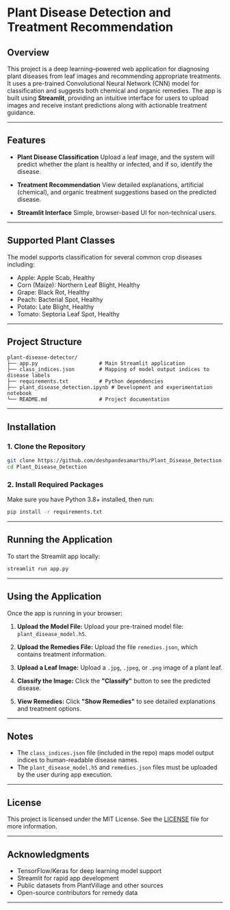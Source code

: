 
# Plant Disease Detection and Treatment Recommendation

## Overview

This project is a deep learning–powered web application for diagnosing plant diseases from leaf images and recommending appropriate treatments. It uses a pre-trained Convolutional Neural Network (CNN) model for classification and suggests both chemical and organic remedies. The app is built using **Streamlit**, providing an intuitive interface for users to upload images and receive instant predictions along with actionable treatment guidance.

---

## Features

* **Plant Disease Classification**
  Upload a leaf image, and the system will predict whether the plant is healthy or infected, and if so, identify the disease.

* **Treatment Recommendation**
  View detailed explanations, artificial (chemical), and organic treatment suggestions based on the predicted disease.

* **Streamlit Interface**
  Simple, browser-based UI for non-technical users.

---

## Supported Plant Classes

The model supports classification for several common crop diseases including:

* Apple: Apple Scab, Healthy
* Corn (Maize): Northern Leaf Blight, Healthy
* Grape: Black Rot, Healthy
* Peach: Bacterial Spot, Healthy
* Potato: Late Blight, Healthy
* Tomato: Septoria Leaf Spot, Healthy

---

## Project Structure

```
plant-disease-detector/
├── app.py                    # Main Streamlit application
├── class_indices.json        # Mapping of model output indices to disease labels
├── requirements.txt          # Python dependencies
├── plant_disease_detection.ipynb # Development and experimentation notebook
└── README.md                 # Project documentation
```

---

## Installation

### 1. Clone the Repository

```bash
git clone https://github.com/deshpandesamarths/Plant_Disease_Detection.git
cd Plant_Disease_Detection
```

### 2. Install Required Packages

Make sure you have Python 3.8+ installed, then run:

```bash
pip install -r requirements.txt
```

---

## Running the Application

To start the Streamlit app locally:

```bash
streamlit run app.py
```

---

## Using the Application

Once the app is running in your browser:

1. **Upload the Model File:**
   Upload your pre-trained model file: `plant_disease_model.h5`.

2. **Upload the Remedies File:**
   Upload the file `remedies.json`, which contains treatment information.

3. **Upload a Leaf Image:**
   Upload a `.jpg`, `.jpeg`, or `.png` image of a plant leaf.

4. **Classify the Image:**
   Click the **"Classify"** button to see the predicted disease.

5. **View Remedies:**
   Click **"Show Remedies"** to see detailed explanations and treatment options.

---


## Notes

* The `class_indices.json` file (included in the repo) maps model output indices to human-readable disease names.
* The `plant_disease_model.h5` and `remedies.json` files must be uploaded by the user during app execution.

---

## License

This project is licensed under the MIT License. See the [LICENSE](LICENSE) file for more information.

---

## Acknowledgments

* TensorFlow/Keras for deep learning model support
* Streamlit for rapid app development
* Public datasets from PlantVillage and other sources
* Open-source contributors for remedy data

---

